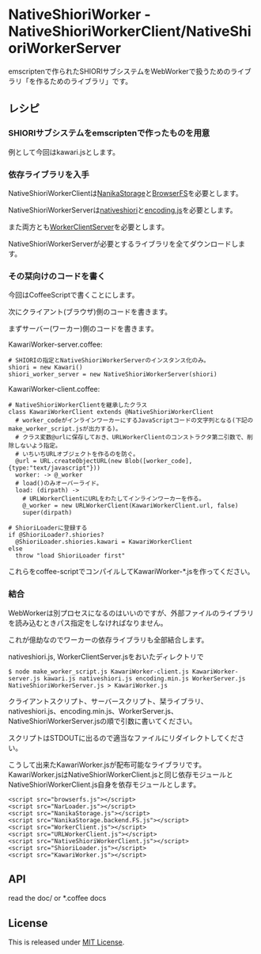 NativeShioriWorker - NativeShioriWorkerClient/NativeShioriWorkerServer
==========================

emscriptenで作られたSHIORIサブシステムをWebWorkerで扱うためのライブラリ「を作るためのライブラリ」です。

レシピ
--------------------------

### SHIORIサブシステムをemscriptenで作ったものを用意

例として今回はkawari.jsとします。

### 依存ライブラリを入手

NativeShioriWorkerClientは[NanikaStorage](https://github.com/Ikagaka/NanikaStorage)と[BrowserFS](https://github.com/jvilk/BrowserFS)を必要とします。

NativeShioriWorkerServerは[nativeshiori](https://github.com/Narazaka/nativeshiori)と[encoding.js](https://github.com/polygonplanet/encoding.js)を必要とします。

また両方とも[WorkerClientServer](https://github.com/Narazaka/WorkerClientServer)を必要とします。

NativeShioriWorkerServerが必要とするライブラリを全てダウンロードします。

### その栞向けのコードを書く

今回はCoffeeScriptで書くことにします。

次にクライアント(ブラウザ)側のコードを書きます。

まずサーバー(ワーカー)側のコードを書きます。

KawariWorker-server.coffee:

    # SHIORIの指定とNativeShioriWorkerServerのインスタンス化のみ。
    shiori = new Kawari()
    shiori_worker_server = new NativeShioriWorkerServer(shiori)

KawariWorker-client.coffee:

    # NativeShioriWorkerClientを継承したクラス
    class KawariWorkerClient extends @NativeShioriWorkerClient
      # worker_codeがインラインワーカーにするJavaScriptコードの文字列となる(下記のmake_worker_script.jsが出力する)。
      # クラス変数@urlに保存しておき、URLWorkerClientのコンストラクタ第二引数で、削除しないよう指定。
      # いちいちURLオブジェクトを作るのを防ぐ。
      @url = URL.createObjectURL(new Blob([worker_code], {type:"text/javascript"}))
      worker: -> @_worker
      # load()のみオーバーライド。
      load: (dirpath) ->
        # URLWorkerClientにURLをわたしてインラインワーカーを作る。
        @_worker = new URLWorkerClient(KawariWorkerClient.url, false)
        super(dirpath)
    
    # ShioriLoaderに登録する
    if @ShioriLoader?.shiories?
      @ShioriLoader.shiories.kawari = KawariWorkerClient
    else
      throw "load ShioriLoader first"

これらをcoffee-scriptでコンパイルしてKawariWorker-*.jsを作ってください。

### 結合

WebWorkerは別プロセスになるのはいいのですが、外部ファイルのライブラリを読み込むときパス指定をしなければなりません。

これが億劫なのでワーカーの依存ライブラリも全部結合します。

nativeshiori.js, WorkerClientServer.jsをおいたディレクトリで

    $ node make_worker_script.js KawariWorker-client.js KawariWorker-server.js kawari.js nativeshiori.js encoding.min.js WorkerServer.js NativeShioriWorkerServer.js > KawariWorker.js

クライアントスクリプト、サーバースクリプト、栞ライブラリ、nativeshiori.js、encoding.min.js、WorkerServer.js、NativeShioriWorkerServer.jsの順で引数に書いてください。

スクリプトはSTDOUTに出るので適当なファイルにリダイレクトしてください。

こうして出来たKawariWorker.jsが配布可能なライブラリです。
KawariWorker.jsはNativeShioriWorkerClient.jsと同じ依存モジュールとNativeShioriWorkerClient.js自身を依存モジュールとします。

    <script src="browserfs.js"></script>
    <script src="NarLoader.js"></script>
    <script src="NanikaStorage.js"></script>
    <script src="NanikaStorage.backend.FS.js"></script>
    <script src="WorkerClient.js"></script>
    <script src="URLWorkerClient.js"></script>
    <script src="NativeShioriWorkerClient.js"></script>
    <script src="ShioriLoader.js"></script>
    <script src="KawariWorker.js"></script>

API
--------------------------

read the doc/ or *.coffee docs

License
--------------------------

This is released under [MIT License](http://narazaka.net/license/MIT?2015).
